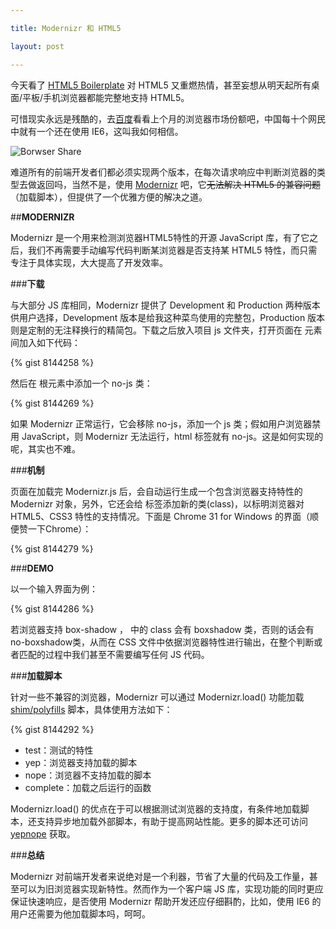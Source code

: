 ```yaml
---

title: Modernizr 和 HTML5

layout: post

---
```

今天看了 [HTML5 Boilerplate](http://html5boilerplate.com/) 对 HTML5 又重燃热情，甚至妄想从明天起所有桌面/平板/手机浏览器都能完整地支持 HTML5。

可惜现实永远是残酷的，去[百度](http://tongji.baidu.com/data/browser)看看上个月的浏览器市场份额吧，中国每十个网民中就有一个还在使用 IE6，这叫我如何相信。

![Borwser Share](https://dl.dropboxusercontent.com/u/36470533/Photos/browser_201311.jpg)

难道所有的前端开发者们都必须实现两个版本，在每次请求响应中判断浏览器的类型去做返回吗，当然不是，使用 [Modernizr](http://modernizr.com/) 吧，它~~无法解决 HTML5 的兼容问题~~（加载脚本），但提供了一个优雅方便的解决之道。

##**MODERNIZR**

Modernizr 是一个用来检测浏览器HTML5特性的开源 JavaScript 库，有了它之后，我们不再需要手动编写代码判断某浏览器是否支持某 HTML5 特性，而只需专注于具体实现，大大提高了开发效率。

###**下载**

与大部分 JS 库相同，Modernizr 提供了 Development 和 Production 两种版本供用户选择，Development 版本是给我这种菜鸟使用的完整包，Production 版本则是定制的无注释换行的精简包。下载之后放入项目 js 文件夹，打开页面在 <head> 元素间加入如下代码：

{% gist 8144258 %}

然后在 <html> 根元素中添加一个 no-js 类：

{% gist 8144269 %}

如果 Modernizr 正常运行，它会移除 no-js，添加一个 js 类；假如用户浏览器禁用 JavaScript，则 Modernizr 无法运行，html 标签就有 no-js。这是如何实现的呢，其实也不难。

###**机制**

页面在加载完 Modernizr.js 后，会自动运行生成一个包含浏览器支持特性的 Modernizr 对象，另外，它还会给 <html> 标签添加新的类(class)，以标明浏览器对 HTML5、CSS3 特性的支持情况。下面是 Chrome 31 for Windows 的界面（顺便赞一下Chrome）：

{% gist 8144279 %}

###**DEMO**

以一个输入界面为例：

{% gist 8144286 %}

若浏览器支持 box-shadow ，<html> 中的 class 会有 boxshadow 类，否则的话会有no-boxshadow类，从而在 CSS 文件中依据浏览器特性进行输出，在整个判断或者匹配的过程中我们甚至不需要编写任何 JS 代码。

###**加载脚本**

针对一些不兼容的浏览器，Modernizr 可以通过 Modernizr.load() 功能加载 [shim/polyfills](https://github.com/Modernizr/Modernizr/wiki/HTML5-Cross-Browser-Polyfills) 脚本，具体使用方法如下：

{% gist 8144292 %}

* test：测试的特性
* yep：浏览器支持加载的脚本
* nope：浏览器不支持加载的脚本
* complete：加载之后运行的函数

Modernizr.load() 的优点在于可以根据测试浏览器的支持度，有条件地加载脚本，还支持异步地加载外部脚本，有助于提高网站性能。更多的脚本还可访问 [yepnope](http://yepnopejs.com/) 获取。

###**总结**

Modernizr 对前端开发者来说绝对是一个利器，节省了大量的代码及工作量，甚至可以为旧浏览器实现新特性。然而作为一个客户端 JS 库，实现功能的同时更应保证快速响应，是否使用 Modernizr 帮助开发还应仔细斟酌，比如，使用 IE6 的用户还需要为他加载脚本吗，呵呵。 